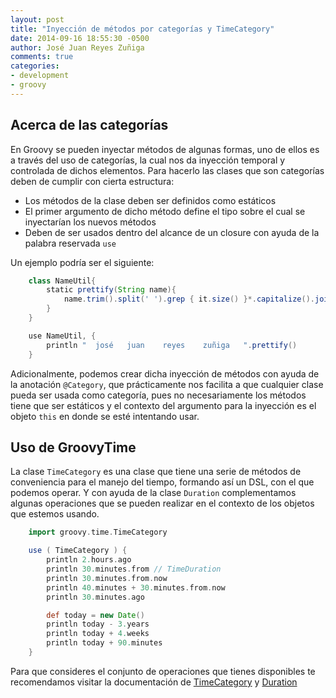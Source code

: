 ```yaml
---
layout: post
title: "Inyección de métodos por categorías y TimeCategory"
date: 2014-09-16 18:55:30 -0500
author: José Juan Reyes Zuñiga
comments: true
categories:
- development
- groovy
---
```


## Acerca de las categorías

En Groovy se pueden inyectar métodos de algunas formas, uno de ellos es a través del uso de categorías, la cual nos da inyección temporal y controlada de dichos elementos. Para hacerlo las clases que son categorías deben de cumplir con cierta estructura:

*   Los métodos de la clase deben ser definidos como estáticos
*   El primer argumento de dicho método define el tipo sobre el cual se inyectarían los nuevos métodos
*   Deben de ser usados dentro del alcance de un closure con ayuda de la palabra reservada `use`
<!-- more -->

Un ejemplo podría ser el siguiente:

```groovy
    class NameUtil{
        static prettify(String name){
            name.trim().split(' ').grep { it.size() }*.capitalize().join(' ')
        }
    }

    use NameUtil, {
        println "  josé   juan    reyes    zuñiga   ".prettify()
    }
```

Adicionalmente, podemos crear dicha inyección de métodos con ayuda de la anotación `@Category`, que prácticamente nos facilita a que cualquier clase pueda ser usada como categoría, pues no necesariamente los métodos tiene que ser estáticos y el contexto del argumento para la inyección es el objeto `this` en donde se esté intentando usar.

## Uso de GroovyTime

La clase `TimeCategory` es una clase que tiene una serie de métodos de conveniencia para el manejo del tiempo, formando así un DSL, con el que podemos operar. Y con ayuda de la clase `Duration` complementamos algunas operaciones que se pueden realizar en el contexto de los objetos que estemos usando.

```groovy
    import groovy.time.TimeCategory

    use ( TimeCategory ) {
        println 2.hours.ago
        println 30.minutes.from // TimeDuration
        println 30.minutes.from.now
        println 40.minutes + 30.minutes.from.now
        println 30.minutes.ago

        def today = new Date()
        println today - 3.years
        println today + 4.weeks
        println today + 90.minutes
    }
```

Para que consideres el conjunto de operaciones que tienes disponibles te recomendamos visitar la documentación de [TimeCategory][1] y [Duration][2]

 [1]: http://groovy.codehaus.org/api/groovy/time/TimeCategory.html
 [2]: http://groovy.codehaus.org/api/groovy/time/Duration.html
